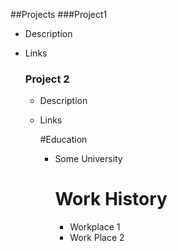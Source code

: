 
##Projects
###Project1
- Description
- Links

  ### Project 2
  - Description
  - Links
 
    #Education
    - Some University
   
      # Work History
      - Workplace 1
      - Work Place 2
